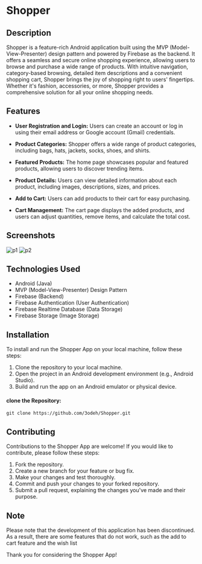 # Shopper

## Description
Shopper is a feature-rich Android application built using the MVP (Model-View-Presenter) design pattern and powered by Firebase as the backend. It offers a seamless and secure online shopping experience, allowing users to browse and purchase a wide range of products. With intuitive navigation, category-based browsing, detailed item descriptions and a convenient shopping cart, Shopper brings the joy of shopping right to users' fingertips. Whether it's fashion, accessories, or more, Shopper provides a comprehensive solution for all your online shopping needs.


## Features

- **User Registration and Login:** Users can create an account or log in using their email address or Google account (Gmail) credentials.

- **Product Categories:** Shopper offers a wide range of product categories, including bags, hats, jackets, socks, shoes, and shirts.

- **Featured Products:** The home page showcases popular and featured products, allowing users to discover trending items.

- **Product Details:** Users can view detailed information about each product, including images, descriptions, sizes, and prices.

- **Add to Cart:** Users can add products to their cart for easy purchasing.

- **Cart Management:** The cart page displays the added products, and users can adjust quantities, remove items, and calculate the total cost.


## Screenshots

![p1](https://github.com/3odeh/Shopper/assets/111912140/3b978acd-3846-41c0-81cc-c7a1badbfcf5)
![p2](https://github.com/3odeh/Shopper/assets/111912140/fe505855-4b4f-4c69-a160-4520977b2741)

## Technologies Used

- Android (Java)
- MVP (Model-View-Presenter) Design Pattern
- Firebase (Backend)
- Firebase Authentication (User Authentication)
- Firebase Realtime Database (Data Storage)
- Firebase Storage (Image Storage)

## Installation

To install and run the Shopper App on your local machine, follow these steps:

1. Clone the repository to your local machine.
2. Open the project in an Android development environment (e.g., Android Studio).
3. Build and run the app on an Android emulator or physical device.

#### clone the Repository:

```shell
git clone https://github.com/3odeh/Shopper.git
```

## Contributing

Contributions to the Shopper App are welcome! If you would like to contribute, please follow these steps:

1. Fork the repository.
2. Create a new branch for your feature or bug fix.
3. Make your changes and test thoroughly.
4. Commit and push your changes to your forked repository.
5. Submit a pull request, explaining the changes you've made and their purpose.

## Note
Please note that the development of this application has been discontinued. As a result, there are some features that do not work, such as the add to cart feature and the wish list

Thank you for considering the Shopper App!
